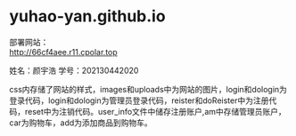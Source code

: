 # yuhao-yan.github.io

部署网站：		
http://66cf4aee.r11.cpolar.top

姓名：颜宇浩
学号：202130442020

css内存储了网站的样式，images和uploads中为网站的图片，login和dologin为登录代码，login和dologin为管理员登录代码，reister和doReister中为注册代码，reset中为注销代码。user_info文件中储存注册账户,am中存储管理员账户，car为购物车，add为添加商品到购物车。

